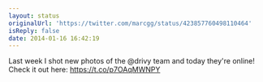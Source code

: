 ```yaml
---
layout: status
originalUrl: 'https://twitter.com/marcgg/status/423857760498110464'
isReply: false
date: 2014-01-16 16:42:19
---
```


Last week I shot new photos of the @drivy team and today they're online! Check it out here: https://t.co/p7OAqMWNPY
